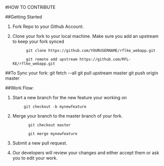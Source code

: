#HOW TO CONTRIBUTE

##Getting Started

1. Fork Repo to your Github Account.
2. Clone your fork to your local machine. Make sure you add an upstream to keep your fork synced

             git clone https://github.com/YOURUSERNAME/rflke_webapp.git
    
             git remote add upstream https://github.com/RFL-KE/rflke_webapp.git
             
##To Sync your fork:
              git fetch --all
              git pull upstream master
              git push origin master
              
##Work Flow:
    
1. Start a new branch for the new feature your working on

            git checkout -b mynewfeature
    
2. Merge your branch to the master branch of your fork.

              git checkout master
    
              git merge mynewfeature
    
3. Submit a new pull request.
4. Our developers will review your changes and either accept them or ask you to edit your work.
